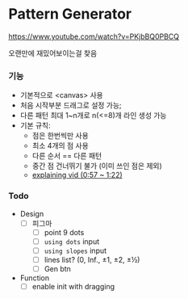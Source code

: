 # Pattern Generator

https://www.youtube.com/watch?v=PKjbBQ0PBCQ


오랜만에 재밌어보이는걸 찾음


### 기능

 - 기본적으로 \<canvas\> 사용
 - 처음 시작부분 드래그로 설정 가능;
 - 다른 패턴 최대 1~n개로 n(<=8)개 라인 생성 가능
 - 기본 규칙: 
     - 점은 한번씩만 사용
     - 최소 4개의 점 사용
     - 다른 순서 == 다른 패턴
     - 중간 점 건너뛰기 불가 (이미 쓰인 점은 제외)
     - [explaining vid (0:57 ~ 1:22)](https://youtu.be/PKjbBQ0PBCQ?si=8cfbrRLfaH0p3F6A&t=57)


### Todo

 * Design
     + [ ] 피그마
         - [ ] point 9 dots
         - [ ] `using dots` input 
         - [ ] `using slopes` input
         - [ ] lines list? (0, Inf., ±1, ±2, ±½)
         - [ ] Gen btn

 * Function
     - [ ] enable init with dragging
